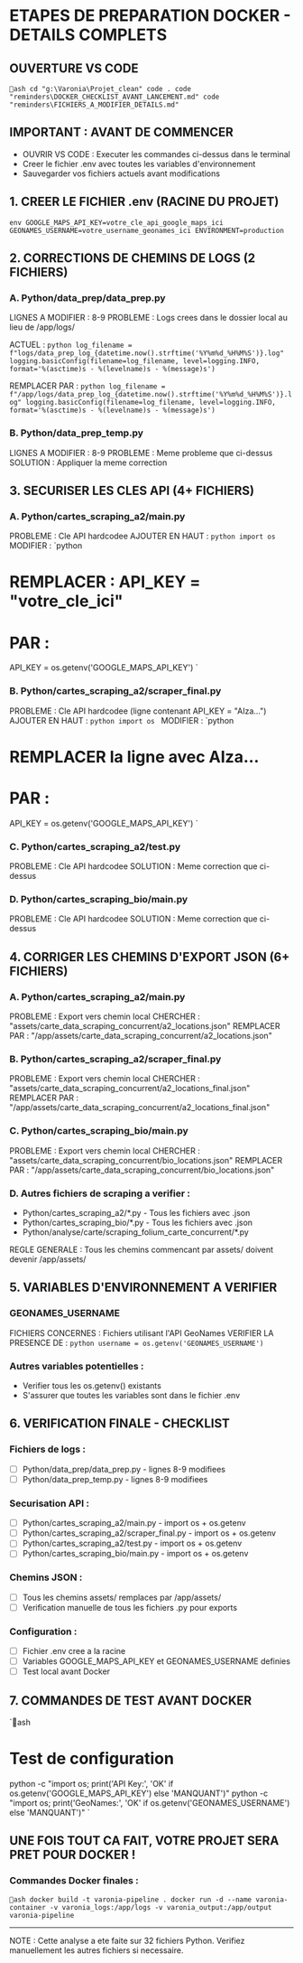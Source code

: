 ﻿# ETAPES DE PREPARATION DOCKER - DETAILS COMPLETS

## OUVERTURE VS CODE
`ash
cd "g:\Varonia\Projet_clean"
code .
code "reminders\DOCKER_CHECKLIST_AVANT_LANCEMENT.md"
code "reminders\FICHIERS_A_MODIFIER_DETAILS.md"
`

## IMPORTANT : AVANT DE COMMENCER
- OUVRIR VS CODE : Executer les commandes ci-dessus dans le terminal
- Creer le fichier .env avec toutes les variables d'environnement
- Sauvegarder vos fichiers actuels avant modifications

## 1. CREER LE FICHIER .env (RACINE DU PROJET)
`env
GOOGLE_MAPS_API_KEY=votre_cle_api_google_maps_ici
GEONAMES_USERNAME=votre_username_geonames_ici
ENVIRONMENT=production
`

## 2. CORRECTIONS DE CHEMINS DE LOGS (2 FICHIERS)

### A. Python/data_prep/data_prep.py
LIGNES A MODIFIER : 8-9
PROBLEME : Logs crees dans le dossier local au lieu de /app/logs/

ACTUEL :
`python
log_filename = f"logs/data_prep_log_{datetime.now().strftime('%Y%m%d_%H%M%S')}.log"
logging.basicConfig(filename=log_filename, level=logging.INFO, format='%(asctime)s - %(levelname)s - %(message)s')
`

REMPLACER PAR :
`python
log_filename = f"/app/logs/data_prep_log_{datetime.now().strftime('%Y%m%d_%H%M%S')}.log"
logging.basicConfig(filename=log_filename, level=logging.INFO, format='%(asctime)s - %(levelname)s - %(message)s')
`

### B. Python/data_prep_temp.py
LIGNES A MODIFIER : 8-9
PROBLEME : Meme probleme que ci-dessus
SOLUTION : Appliquer la meme correction

## 3. SECURISER LES CLES API (4+ FICHIERS)

### A. Python/cartes_scraping_a2/main.py
PROBLEME : Cle API hardcodee
AJOUTER EN HAUT :
`python
import os
`
MODIFIER :
`python
# REMPLACER : API_KEY = "votre_cle_ici"
# PAR :
API_KEY = os.getenv('GOOGLE_MAPS_API_KEY')
`

### B. Python/cartes_scraping_a2/scraper_final.py
PROBLEME : Cle API hardcodee (ligne contenant API_KEY = "AIza...")
AJOUTER EN HAUT :
`python
import os
`
MODIFIER :
`python
# REMPLACER la ligne avec AIza...
# PAR :
API_KEY = os.getenv('GOOGLE_MAPS_API_KEY')
`

### C. Python/cartes_scraping_a2/test.py
PROBLEME : Cle API hardcodee
SOLUTION : Meme correction que ci-dessus

### D. Python/cartes_scraping_bio/main.py
PROBLEME : Cle API hardcodee
SOLUTION : Meme correction que ci-dessus

## 4. CORRIGER LES CHEMINS D'EXPORT JSON (6+ FICHIERS)

### A. Python/cartes_scraping_a2/main.py
PROBLEME : Export vers chemin local
CHERCHER : "assets/carte_data_scraping_concurrent/a2_locations.json"
REMPLACER PAR : "/app/assets/carte_data_scraping_concurrent/a2_locations.json"

### B. Python/cartes_scraping_a2/scraper_final.py
PROBLEME : Export vers chemin local
CHERCHER : "assets/carte_data_scraping_concurrent/a2_locations_final.json"
REMPLACER PAR : "/app/assets/carte_data_scraping_concurrent/a2_locations_final.json"

### C. Python/cartes_scraping_bio/main.py
PROBLEME : Export vers chemin local
CHERCHER : "assets/carte_data_scraping_concurrent/bio_locations.json"
REMPLACER PAR : "/app/assets/carte_data_scraping_concurrent/bio_locations.json"

### D. Autres fichiers de scraping a verifier :
- Python/cartes_scraping_a2/*.py - Tous les fichiers avec .json
- Python/cartes_scraping_bio/*.py - Tous les fichiers avec .json
- Python/analyse/carte/scraping_folium_carte_concurrent/*.py

REGLE GENERALE : Tous les chemins commencant par assets/ doivent devenir /app/assets/

## 5. VARIABLES D'ENVIRONNEMENT A VERIFIER

### GEONAMES_USERNAME
FICHIERS CONCERNES : Fichiers utilisant l'API GeoNames
VERIFIER LA PRESENCE DE :
`python
username = os.getenv('GEONAMES_USERNAME')
`

### Autres variables potentielles :
- Verifier tous les os.getenv() existants
- S'assurer que toutes les variables sont dans le fichier .env

## 6. VERIFICATION FINALE - CHECKLIST

### Fichiers de logs :
- [ ] Python/data_prep/data_prep.py - lignes 8-9 modifiees
- [ ] Python/data_prep_temp.py - lignes 8-9 modifiees

### Securisation API :
- [ ] Python/cartes_scraping_a2/main.py - import os + os.getenv
- [ ] Python/cartes_scraping_a2/scraper_final.py - import os + os.getenv
- [ ] Python/cartes_scraping_a2/test.py - import os + os.getenv
- [ ] Python/cartes_scraping_bio/main.py - import os + os.getenv

### Chemins JSON :
- [ ] Tous les chemins assets/ remplaces par /app/assets/
- [ ] Verification manuelle de tous les fichiers .py pour exports

### Configuration :
- [ ] Fichier .env cree a la racine
- [ ] Variables GOOGLE_MAPS_API_KEY et GEONAMES_USERNAME definies
- [ ] Test local avant Docker

## 7. COMMANDES DE TEST AVANT DOCKER

`ash
# Test de configuration
python -c "import os; print('API Key:', 'OK' if os.getenv('GOOGLE_MAPS_API_KEY') else 'MANQUANT')"
python -c "import os; print('GeoNames:', 'OK' if os.getenv('GEONAMES_USERNAME') else 'MANQUANT')"
`

## UNE FOIS TOUT CA FAIT, VOTRE PROJET SERA PRET POUR DOCKER !

### Commandes Docker finales :
`ash
docker build -t varonia-pipeline .
docker run -d --name varonia-container -v varonia_logs:/app/logs -v varonia_output:/app/output varonia-pipeline
`

---
NOTE : Cette analyse a ete faite sur 32 fichiers Python. Verifiez manuellement les autres fichiers si necessaire.

